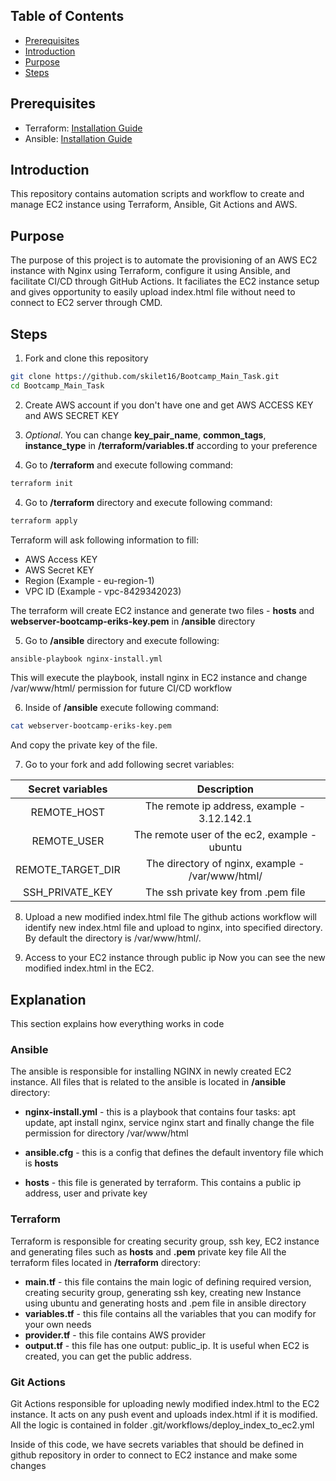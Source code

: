 ## Table of Contents

- [Prerequisites](#Prerequisites)
- [Introduction](#Introduction)
- [Purpose](#Purpose)
- [Steps](#Steps)

## Prerequisites

- Terraform: [Installation Guide](https://developer.hashicorp.com/terraform/tutorials/aws-get-started/install-cli)
- Ansible: [Installation Guide](https://docs.ansible.com/ansible/latest/installation_guide/intro_installation.html)

## Introduction
This repository contains automation scripts and workflow to create and manage EC2 instance using Terraform, Ansible, Git Actions and AWS.

## Purpose
The purpose of this project is to automate the provisioning of an AWS EC2 instance with Nginx using Terraform, configure it using Ansible, and facilitate CI/CD through GitHub Actions. It faciliates the EC2 instance setup and gives opportunity to easily upload index.html file without need to connect to EC2 server through CMD.

## Steps
1. Fork and clone this repository
```sh
git clone https://github.com/skilet16/Bootcamp_Main_Task.git
cd Bootcamp_Main_Task
```

2. Create AWS account if you don't have one and get AWS ACCESS KEY and AWS SECRET KEY

3. *Optional*. You can change **key_pair_name**, **common_tags**, **instance_type** in **/terraform/variables.tf** according to your preference

4. Go to **/terraform** and execute following command:
```sh
terraform init 
```

4. Go to **/terraform** directory and execute following command:
```sh
terraform apply
```
Terraform will ask following information to fill:
* AWS Access KEY
* AWS Secret KEY
* Region (Example - eu-region-1)
* VPC ID (Example - vpc-8429342023)

The terraform will create EC2 instance and generate two files - **hosts** and **webserver-bootcamp-eriks-key.pem** in **/ansible** directory

5. Go to **/ansible** directory and execute following:
```sh
ansible-playbook nginx-install.yml
```

This will execute the playbook, install nginx in EC2 instance and change /var/www/html/ permission for future CI/CD workflow

6. Inside of **/ansible** execute following command:
```sh
cat webserver-bootcamp-eriks-key.pem
```
And copy the private key of the file.

7. Go to your fork and add following secret variables:

| Secret variables | Description    | 
| :---:   | :---: | 
| REMOTE_HOST | The remote ip address, example - 3.12.142.1   | 
REMOTE_USER | The remote user of the ec2, example - ubuntu
REMOTE_TARGET_DIR | The directory of nginx, example - /var/www/html/
SSH_PRIVATE_KEY | The ssh private key from .pem file

8. Upload a new modified index.html file
The github actions workflow will identify new index.html file and upload to nginx, into specified directory. By default the directory is /var/www/html/.

9. Access to your EC2 instance through public ip
Now you can see the new modified index.html in the EC2.

## Explanation
This section explains how everything works in code
### Ansible
The ansible is responsible for installing NGINX in newly created EC2 instance.
All files that is related to the ansible is located in **/ansible** directory: 

* **nginx-install.yml** - this is a playbook that contains four tasks: apt update, apt install nginx, service nginx start and finally change the file permission for directory /var/www/html

* **ansible.cfg** - this is a config that defines the default inventory file which is **hosts**

* **hosts** - this file is generated by terraform. This contains a public ip address, user and private key 

### Terraform
Terraform is responsible for creating security group, ssh key, EC2 instance and generating files such as **hosts** and **.pem** private key file
All the terraform files located in **/terraform** directory:

* **main.tf** - this file contains the main logic of defining required version, creating security group, generating ssh key, creating new Instance using ubuntu and generating hosts and .pem file in ansible directory
* **variables.tf** - this file contains all the variables that you can modify for your own needs
* **provider.tf** - this file contains AWS provider
* **output.tf** - this file has one output: public_ip. It is useful when EC2 is created, you can get the public address.

### Git Actions
Git Actions responsible for uploading newly modified index.html to the EC2 instance. It acts on any push event and uploads index.html if it is modified. All the logic is contained in folder .git/workflows/deploy_index_to_ec2.yml

Inside of this code, we have secrets variables that should be defined in github repository in order to connect to EC2 instance and make some changes
